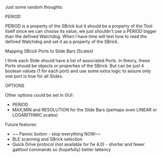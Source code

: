 Just some random thoughts:

PERIOD

PERIOD is a property of the SBrick but it should be a property of the Tool itself since we can choose its value, we just shouldn't use a PERIOD bigger than the defined Watchdog.
When I have time will test how to read the defined Watchdog and set it as a property of the SBrick.

Mapping SBrick Ports to Slide Bars (Scales)

I think each Slide should have a list of associated Ports. In theory, these Ports should be objects or properties of the SBrick.
But can be just 4 boolean values (1 for each port) and use some extra logic to assure only one port is true for all Slides.

OPTIONS

Other options could be set in GUI:
- PERIOD
- MAX,MIN and RESOLUTION for the Slide Bars (perhaps even LINEAR or LOGARITHMIC scales)

Future features:
- ~~ Pannic button - stop everything NOW~~
- BLE scanning and SBrick selection
- Quick Drive protocol (not available for fw 4.0) - shorter and fewer gatttool commands so (hopefully) better lattency
